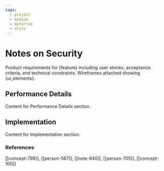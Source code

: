 ```yaml
---
tags:
  - project
  - medium
  - deferred
  - alice
---
```


# Notes on Security

Product requirements for {feature} including user stories, acceptance criteria, and technical constraints. Wireframes attached showing {ui_elements}.

## Performance Details

Content for Performance Details section.

## Implementation

Content for Implementation section.


### References
[[concept-799]], [[person-567]], [[note-840]], [[person-705]], [[concept-100]]
